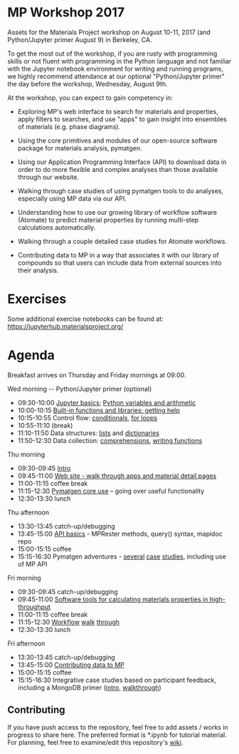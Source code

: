 # MP Workshop 2017
Assets for the Materials Project workshop on August 10-11, 2017 (and Python/Jupyter primer August 9) in Berkeley, CA.

To get the most out of the workshop, if you are rusty with programming skills or not fluent with programming in the Python language and not familiar with the Jupyter notebook environment for writing and running programs, we highly recommend attendance at our optional "Python/Jupyter primer" the day before the workshop, Wednesday, August 9th.

At the workshop, you can expect to gain competency in:

* Exploring MP's web interface to search for materials and properties, apply filters to searches, and use "apps" to gain insight into ensembles of materials (e.g. phase diagrams).

* Using the core primitives and modules of our open-source software package for materials analysis, pymatgen.

* Using our Application Programming Interface (API) to download data in order to do more flexible and complex analyses than those available through our website.

* Walking through case studies of using pymatgen tools to do analyses, especially using MP data via our API.

* Understanding how to use our growing library of workflow software (Atomate) to predict material properties by running multi-step calculations automatically.

* Walking through a couple detailed case studies for Atomate workflows.

* Contributing data to MP in a way that associates it with our library of compounds so that users can include data from external sources into their analysis.

# Exercises
Some additional exercise notebooks can be found at: https://jupyterhub.materialsproject.org/

# Agenda

Breakfast arrives on Thursday and Friday mornings at 09:00.

Wed morning -- Python/Jupyter primer (optional)
* 09:30-10:00 [Jupyter basics](python-primer/episodes/Introduction%20and%20Jupyter%20Use.ipynb); [Python variables and arithmetic](python-primer/episodes/Variables%20and%20built-in%20functions.ipynb)
* 10:00-10:15 [Built-in functions and libraries; getting help](python-primer/episodes/Variables%20and%20built-in%20functions.ipynb)
* 10:15-10:55 Control flow: [conditionals](python-primer/episodes/Conditionals.ipynb), [for loops](python-primer/episodes/For%20loops.ipynb)
* 10:55-11:10 (break)
* 11:10-11:50 Data structures: [lists](python-primer/episodes/Lists.ipynb) and [dictionaries](python-primer/episodes/Dictionaries.ipynb)
* 11:50-12:30 Data collection: [comprehensions](python-primer/episodes/Comprehensions.ipynb), [writing functions](python-primer/episodes/Writing%20Functions.ipynb)

Thu morning
* 09:30-09:45 [Intro](Intro_Persson.pdf)
* 09:45-11:00 [Web site - walk through apps and material detail pages](website/website_walkthrough.ipynb)
* 11:00-11:15 coffee break
* 11:15-12:30 [Pymatgen core use](pymatgen/core/pymatgen_core.ipynb) – going over useful functionality
* 12:30-13:30 lunch

Thu afternoon
* 13:30-13:45 catch-up/debugging
* 13:45-15:00 [API basics](API_use/api_use_2017.ipynb) - MPRester methods, query() syntax, mapidoc repo
* 15:00-15:15 coffee
* 15:15-16:30 Pymatgen adventures - [several](pymatgen/Thermochemistry.ipynb) [case](pymatgen/Electronic%20Structure.ipynb) [studies](pymatgen/Epitaxial%20Analysis.ipynb), including use of MP API

Fri morning
* 09:30-09:45 catch-up/debugging
* 09:45-11:00 [Software tools for calculating materials properties in high-throughput](Atomate/Intro_Session_Lecture.pdf)
* 11:00-11:15 coffee break
* 11:15-12:30 [Workflow](Atomate/Overview.ipynb) [walk](Atomate/ElectronicStructure.ipynb) [through](Atomate/ElasticTensor.ipynb)
* 12:30-13:30 lunch

Fri afternoon
* 13:30-13:45 catch-up/debugging
* 13:45-15:00 [Contributing data to MP](mpcontribs/mpcontribs.ipynb)
* 15:00-15:15 coffee
* 15:15-16:30 Integrative case studies based on participant feedback, including a MongoDB primer ([intro](mongo-primer/mongo-primer.pdf), [walkthrough](mongo-primer/mongo-primer.ipynb))

## Contributing

If you have push access to the repository, feel free to add assets / works in
progress to share here. The preferred format is *.ipynb for tutorial material.
For planning, feel free to examine/edit this
repository's [wiki](https://github.com/materialsproject/workshop-2017/wiki).
